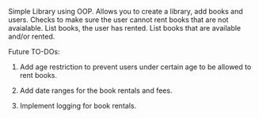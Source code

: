 Simple Library using OOP.
Allows you to create a library, add books and users.
Checks to make sure the user cannot rent books that are not avaialable. 
List books, the user has rented.
List books that are available and/or rented.




Future TO-DOs:

1. Add age restriction to prevent users under certain age to be allowed to rent books.
   
2. Add date ranges for the book rentals and fees.

3. Implement logging for book rentals. 
